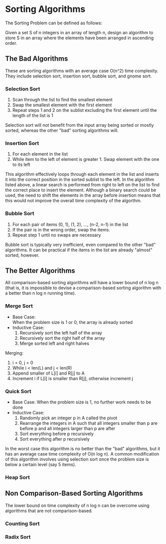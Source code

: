 # Sorting Algorithms

The Sorting Problem can be defined as follows:

Given a set S of n integers in an array of length n, design an algorithm to store S in an array where
the elements have been arranged in ascending order.

## The Bad Algorithms

These are sorting algorithms with an average case O(n^2) time complexity. 
They include selection sort, insertion sort, bubble sort, and gnome sort.


### Selection Sort
1. Scan through the list to find the smallest element
2. Swap the smallest element with the first element
3. Repeat steps 1 and 2 on the sublist excluding the first element until the length of the list is 1

Selection sort will not benefit from the input array being sorted or mostly sorted, whereas the other
"bad" sorting algorithms will.


### Insertion Sort
1. For each element in the list
  1. While item to the left of element is greater
    1. Swap element with the one to its left

This algorithm effectively loops through each element in the list and inserts it into the correct position
in the sorted sublist to the left. In the algorithm listed above, a linear search is performed from 
right to left on the list to find the correct place to insert the element. Although a binary search
could be used, the need to shift the elements in the array before insertion means that this would not
improve the overall time complexity of the algorthm.


### Bubble Sort
1. For each pair of items (0, 1), (1, 2), ..., (n-2, n-1) in the list
  1. If the pair is in the wrong order, swap the items.
2. Repeat step 1 until no swaps are necessary

Bubble sort is typically very inefficient, even compared to the other "bad" algorithms.
It can be practical if the items in the list are already "almost" sorted, however.


## The Better Algorithms

All comparison-based sorting algorithms will have a lower bound of n log n (that is, it is impossible
to devise a comparison-based sorting algorithm with a better than n log n running time).

### Merge Sort
* Base Case:   
   When the problem size is 1 or 0, the array is already sorted
* Inductive Case:  
  1. Recursively sort the left half of the array
  2. Recursively sort the right half of the array
  3. Merge sorted left and right halves

Merging:
1. i = 0, j = 0
2. While i < len(L) and j < len(R)
  1. Append smaller of L[i] and R[j] to A
  2. Increment i if L[i] is smaller than R[j], otherwise increment j


### Quick Sort
* Base Case:
   When the problem size is 1, no further work needs to be done
* Inductive Case:
  1. Randomly pick an integer p in A called the pivot
  2. Rearrange the integers in A such that all integers smaller than p are before p and all integers larger than p are after
  3. Sort everything before p recursively
  4. Sort everything after p recursively

In the worst case this algorithm is no better than the "bad" algorithms, but it has an 
average case time complexity of O(n log n).
A common modification of this algorithm involves using selection sort once the problem size 
is below a certain level (say 5 items). 


### Heap Sort


## Non Comparison-Based Sorting Algorithms

The lower bound on time complexity of n log n can be overcome using algorithms that are
not comparison-based. 

### Counting Sort

### Radix Sort


